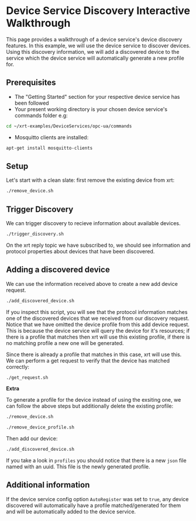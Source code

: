 # Device Service Discovery Interactive Walkthrough

This page provides a walkthrough of a device service's device discovery features. In this example, we will use the device service to discover devices. Using this discovery information, we will add a discovered device to the service which the device service will automatically generate a new profile for.

## Prerequisites

* The "Getting Started" section for your respective device service has been followed 
* Your present working directory is your chosen device service's commands folder e.g:

```bash
cd ~/xrt-examples/DeviceServices/opc-ua/commands
```

* Mosquitto clients are installed:

```bash
apt-get install mosquitto-clients
```

## Setup

Let's start with a clean slate: first remove the existing device from xrt:

```bash
./remove_device.sh
```

## Trigger Discovery

We can trigger discovery to recieve information about available devices.
```bash
./trigger_discovery.sh
```

On the xrt reply topic we have subscribed to, we should see information and protocol properties about devices that have been discovered.

## Adding a discovered device

We can use the information received above to create a new add device request.

```bash
./add_discovered_device.sh
```
If you inspect this script, you will see that the protocol information matches one of the discovered devices that we received from our discovery request. Notice that we have omitted the device profile from this add device request. This is because the device service will query the device for it's resources; if there is a profile that matches then xrt will use this existing profile, if there is no matching profile a new one will be generated.  

Since there is already a profile that matches in this case, xrt will use this. We can perform a get request to verify that the device has matched correctly:

```bash
./get_request.sh
```

**Extra**

To generate a profile for the device instead of using the exsiting one, we can follow the above steps but additionally delete the existing profile: 

```bash
./remove_device.sh
```

```bash
./remove_device_profile.sh
```

Then add our device:

```bash
./add_discovered_device.sh
```

If you take a look in `profiles` you should notice that there is a new `json` file named with an uuid. This file is the newly generated profile.

## Additional information

If the device service config option `AutoRegister` was set to `true`, any device discovered will automatically have a profile matched/generated for them and will be automatically added to the device service.
